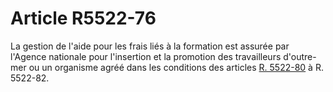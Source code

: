 # Article R5522-76

  
La gestion de l'aide pour les frais liés à la formation est assurée par l'Agence nationale pour l'insertion et la promotion des travailleurs d'outre-mer ou un organisme agréé dans les conditions des articles [R. 5522-80][1] à R. 5522-82.

 [1]: /affichCodeArticle.do?cidTexte=LEGITEXT000006072050&idArticle=LEGIARTI000018496940&dateTexte=&categorieLien=cid